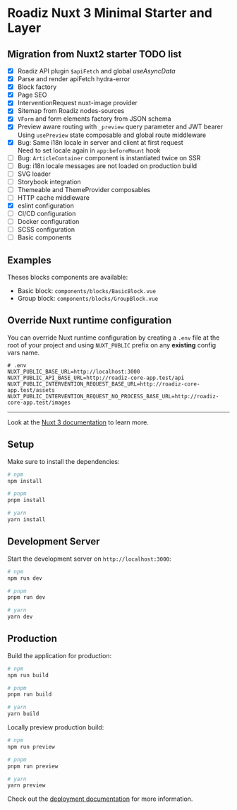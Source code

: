 # Roadiz Nuxt 3 Minimal Starter and Layer

## Migration from Nuxt2 starter TODO list

- [x] Roadiz API plugin `$apiFetch` and global *useAsyncData*
- [x] Parse and render apiFetch hydra-error
- [x] Block factory
- [x] Page SEO
- [x] InterventionRequest nuxt-image provider
- [x] Sitemap from Roadiz nodes-sources
- [x] `VForm` and form elements factory from JSON schema
- [x] Preview aware routing with `_preview` query parameter and JWT bearer \
    Using `usePreview` state composable and global route middleware
- [x] Bug: Same i18n locale in server and client at first request \
    Need to set locale again in `app:beforeMount` hook
- [ ] Bug: `ArticleContainer` component is instantiated twice on SSR
- [ ] Bug: i18n locale messages are not loaded on production build
- [ ] SVG loader
- [ ] Storybook integration
- [ ] Themeable and ThemeProvider composables
- [ ] HTTP cache middleware
- [x] eslint configuration
- [ ] CI/CD configuration
- [ ] Docker configuration
- [ ] SCSS configuration
- [ ] Basic components

## Examples

Theses blocks components are available:

- Basic block: `components/blocks/BasicBlock.vue`
- Group block: `components/blocks/GroupBlock.vue`

## Override Nuxt runtime configuration

You can override Nuxt runtime configuration by creating a `.env` file at the root of your project and
using `NUXT_PUBLIC` prefix on any **existing** config vars name.

```dotenv
# .env
NUXT_PUBLIC_BASE_URL=http://localhost:3000
NUXT_PUBLIC_API_BASE_URL=http://roadiz-core-app.test/api
NUXT_PUBLIC_INTERVENTION_REQUEST_BASE_URL=http://roadiz-core-app.test/assets
NUXT_PUBLIC_INTERVENTION_REQUEST_NO_PROCESS_BASE_URL=http://roadiz-core-app.test/images
``` 

---

Look at the [Nuxt 3 documentation](https://nuxt.com/docs/getting-started/introduction) to learn more.

## Setup

Make sure to install the dependencies:

```bash
# npm
npm install

# pnpm
pnpm install

# yarn
yarn install
```

## Development Server

Start the development server on `http://localhost:3000`:

```bash
# npm
npm run dev

# pnpm
pnpm run dev

# yarn
yarn dev
```

## Production

Build the application for production:

```bash
# npm
npm run build

# pnpm
pnpm run build

# yarn
yarn build
```

Locally preview production build:

```bash
# npm
npm run preview

# pnpm
pnpm run preview

# yarn
yarn preview
```

Check out the [deployment documentation](https://nuxt.com/docs/getting-started/deployment) for more information.
